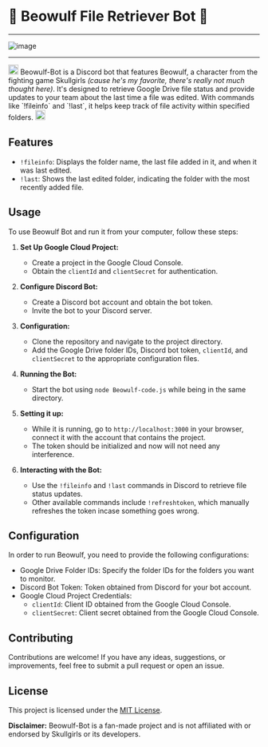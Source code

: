 # 🐺 Beowulf File Retriever Bot 🐺
----

<img alt="image" src="https://github.com/m-fol/beowulf-bot/assets/139060140/47852ea0-11ce-4d72-bd58-fc78f8def404">

---
<p> <img src="https://github.com/m-fol/beowulf-bot/assets/139060140/cff59273-d8f6-4b83-815a-114f522cc0f0" alt="Image" height="20">
Beowulf-Bot is a Discord bot that features Beowulf, a character from the fighting game Skullgirls <i>(cause he's my favorite, there's really not much thought here)</i>. It's designed to retrieve Google Drive file status and provide updates to your team about the last time a file was edited. With commands like `!fileinfo` and `!last`, it helps keep track of file activity within specified folders. <img src="https://github.com/m-fol/beowulf-bot/assets/139060140/cff59273-d8f6-4b83-815a-114f522cc0f0" alt="Image"  height="20"> </p>


## Features

- `!fileinfo`: Displays the folder name, the last file added in it, and when it was last edited.
- `!last`: Shows the last edited folder, indicating the folder with the most recently added file.

## Usage

To use Beowulf Bot and run it from your computer, follow these steps:

1. **Set Up Google Cloud Project:**
   - Create a project in the Google Cloud Console.
   - Obtain the `clientId` and `clientSecret` for authentication.

2. **Configure Discord Bot:**
   - Create a Discord bot account and obtain the bot token.
   - Invite the bot to your Discord server.

3. **Configuration:**
   - Clone the repository and navigate to the project directory.
   - Add the Google Drive folder IDs, Discord bot token, `clientId`, and `clientSecret` to the appropriate configuration files.

4. **Running the Bot:**
   - Start the bot using `node Beowulf-code.js` while being in the same directory.
  
5. **Setting it up:**
   - While it is running, go to `http://localhost:3000` in your browser, connect it with the account that contains the project.
   - The token should be initialized and now will not need any interference.

6. **Interacting with the Bot:**
   - Use the `!fileinfo` and `!last` commands in Discord to retrieve file status updates.
   - Other available commands include `!refreshtoken`, which manually refreshes the token incase something goes wrong.

## Configuration

In order to run Beowulf, you need to provide the following configurations:

- Google Drive Folder IDs: Specify the folder IDs for the folders you want to monitor.
- Discord Bot Token: Token obtained from Discord for your bot account.
- Google Cloud Project Credentials:
  - `clientId`: Client ID obtained from the Google Cloud Console.
  - `clientSecret`: Client secret obtained from the Google Cloud Console.

## Contributing

Contributions are welcome! If you have any ideas, suggestions, or improvements, feel free to submit a pull request or open an issue.

## License

This project is licensed under the [MIT License](LICENSE).

**Disclaimer:** Beowulf-Bot is a fan-made project and is not affiliated with or endorsed by Skullgirls or its developers.
